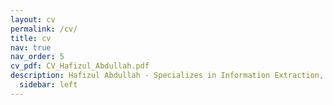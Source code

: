 ```yaml
---
layout: cv
permalink: /cv/
title: cv
nav: true
nav_order: 5
cv_pdf: CV_Hafizul_Abdullah.pdf
description: Hafizul Abdullah - Specializes in Information Extraction, Predictive Analytics, Big Data Analytics, AI, ML
  sidebar: left
---
```

